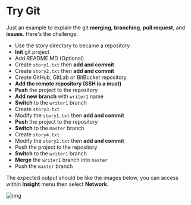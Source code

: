 # Try Git

Just an example to explain the git **merging**, **branching**, **pull request**, and **issues**. Here's the challenge:

- Use the story directory to became a repository
- **Init** git project
- Add README.MD (Optional)
- Create `story1.txt` then **add and commit**
- Create `story2.txt` then **add and commit**
- Create GitHub, GitLab or BitBucket repository
- **Add the remote repository (SSH is a must)**
- **Push** the project to the repository
- **Add new branch** with `writer1` name
- **Switch** to the `writer1` branch
- Create `story3.txt`
- Modify the `story1.txt` then **add and commit**
- **Push** the project to the repository
- **Switch** to the `master` branch
- Create `story4.txt`
- Modify the `story2.txt` then **add and commit**
- Push the project to the repository
- **Switch** to the `writer1` branch
- **Merge** the `writer1` branch into `master`
- Push the `master` branch

The expected output should be like the images below, you can access within **Insight** menu then select **Network**.

![img](img/expected-network.png)